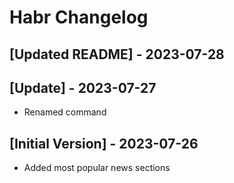 # Habr Changelog

## [Updated README] - 2023-07-28

## [Update] - 2023-07-27

- Renamed command

## [Initial Version] - 2023-07-26

- Added most popular news sections
